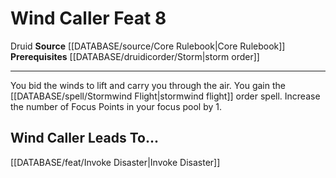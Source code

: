 ﻿---
feat: Wind Caller
id: '334'
leads_to: '[[DATABASE/feat/Invoke Disaster|Invoke Disaster]]'
level: '8'
name: Wind Caller
prerequisite: '[[DATABASE/druidicorder/Storm|storm order]]'
rarity: Common
source: '[[DATABASE/source/Core Rulebook|Core Rulebook]]'
trait:
- '[[DATABASE/trait/Druid|Druid]]'
type: Feat

---
# Wind Caller <span class="item-type">Feat 8</span>

<span class="item-trait">Druid</span>
**Source** [[DATABASE/source/Core Rulebook|Core Rulebook]] 
**Prerequisites** [[DATABASE/druidicorder/Storm|storm order]]

---
You bid the winds to lift and carry you through the air. You gain the [[DATABASE/spell/Stormwind Flight|stormwind flight]] order spell. Increase the number of Focus Points in your focus pool by 1.

## Wind Caller Leads To...

[[DATABASE/feat/Invoke Disaster|Invoke Disaster]]